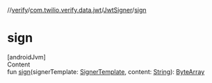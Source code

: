 //[verify](../../index.md)/[com.twilio.verify.data.jwt](../index.md)/[JwtSigner](index.md)/[sign](sign.md)



# sign  
[androidJvm]  
Content  
fun [sign](sign.md)(signerTemplate: [SignerTemplate](), content: [String](https://kotlinlang.org/api/latest/jvm/stdlib/kotlin/-string/index.html)): [ByteArray](https://kotlinlang.org/api/latest/jvm/stdlib/kotlin/-byte-array/index.html)  



